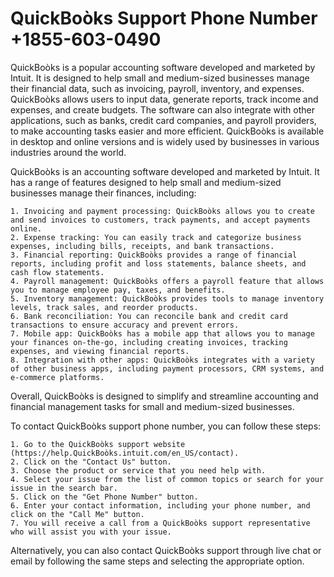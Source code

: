 # QuickBoòks Support Phone Number +1855-603-0490
QuickBoòks is a popular accounting software developed and marketed by Intuit. It is designed to help small and medium-sized businesses manage their financial data, such as invoicing, payroll, inventory, and expenses. QuickBoòks allows users to input data, generate reports, track income and expenses, and create budgets. The software can also integrate with other applications, such as banks, credit card companies, and payroll providers, to make accounting tasks easier and more efficient. QuickBoòks is available in desktop and online versions and is widely used by businesses in various industries around the world. 

QuickBoòks is an accounting software developed and marketed by Intuit. It has a range of features designed to help small and medium-sized businesses manage their finances, including:

    1. Invoicing and payment processing: QuickBoòks allows you to create and send invoices to customers, track payments, and accept payments online.
    2. Expense tracking: You can easily track and categorize business expenses, including bills, receipts, and bank transactions.
    3. Financial reporting: QuickBoòks provides a range of financial reports, including profit and loss statements, balance sheets, and cash flow statements.
    4. Payroll management: QuickBoòks offers a payroll feature that allows you to manage employee pay, taxes, and benefits.
    5. Inventory management: QuickBoòks provides tools to manage inventory levels, track sales, and reorder products.
    6. Bank reconciliation: You can reconcile bank and credit card transactions to ensure accuracy and prevent errors.
    7. Mobile app: QuickBoòks has a mobile app that allows you to manage your finances on-the-go, including creating invoices, tracking expenses, and viewing financial reports.
    8. Integration with other apps: QuickBoòks integrates with a variety of other business apps, including payment processors, CRM systems, and e-commerce platforms.

Overall, QuickBoòks is designed to simplify and streamline accounting and financial management tasks for small and medium-sized businesses.


To contact QuickBoòks support phone number, you can follow these steps:

    1. Go to the QuickBoòks support website (https://help.QuickBoòks.intuit.com/en_US/contact).
    2. Click on the "Contact Us" button.
    3. Choose the product or service that you need help with.
    4. Select your issue from the list of common topics or search for your issue in the search bar.
    5. Click on the "Get Phone Number" button.
    6. Enter your contact information, including your phone number, and click on the "Call Me" button.
    7. You will receive a call from a QuickBoòks support representative who will assist you with your issue.

Alternatively, you can also contact QuickBoòks support through live chat or email by following the same steps and selecting the appropriate option.
